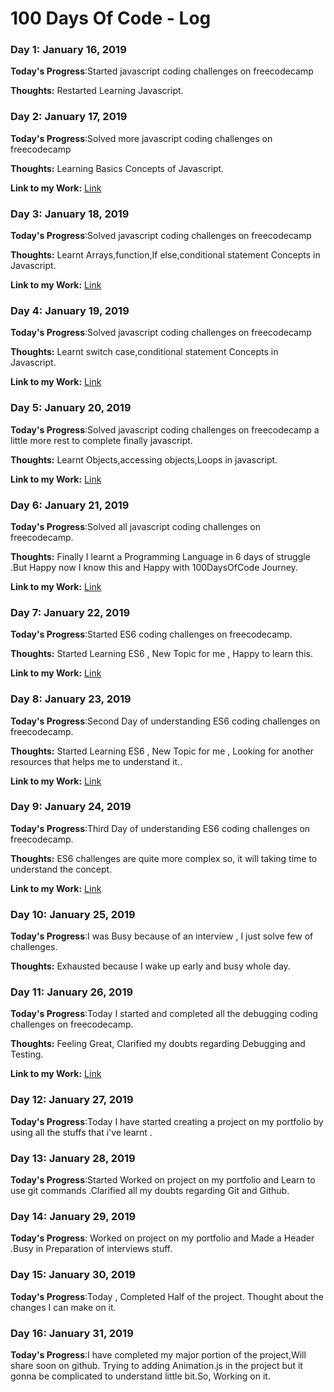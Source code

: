 # 100 Days Of Code - Log

### Day 1: January 16, 2019 

**Today's Progress**:Started javascript coding challenges on freecodecamp

**Thoughts:** Restarted Learning Javascript.

### Day 2: January 17, 2019 

**Today's Progress**:Solved more javascript coding challenges on freecodecamp

**Thoughts:**  Learning  Basics Concepts of Javascript.

**Link to my Work:** [Link](https://www.freecodecamp.org/manpreetgujral9)

### Day 3: January 18, 2019 

**Today's Progress**:Solved javascript coding challenges on freecodecamp

**Thoughts:**  Learnt Arrays,function,If else,conditional statement Concepts in Javascript.

**Link to my Work:** [Link](https://www.freecodecamp.org/manpreetgujral9)

### Day 4: January 19, 2019 

**Today's Progress**:Solved javascript coding challenges on freecodecamp

**Thoughts:**  Learnt switch case,conditional statement Concepts in Javascript.

**Link to my Work:** [Link](https://www.freecodecamp.org/manpreetgujral9)

### Day 5: January 20, 2019 

**Today's Progress**:Solved javascript coding challenges on freecodecamp a little more rest to complete finally javascript.

**Thoughts:**  Learnt Objects,accessing objects,Loops in javascript.

**Link to my Work:** [Link](https://www.freecodecamp.org/manpreetgujral9)

### Day 6: January 21, 2019 

**Today's Progress**:Solved all javascript coding challenges on freecodecamp.

**Thoughts:**  Finally I learnt a Programming Language in 6 days of struggle .But Happy now I know this and Happy with 100DaysOfCode Journey. 

**Link to my Work:** [Link](https://www.freecodecamp.org/manpreetgujral9)

### Day 7: January 22, 2019 

**Today's Progress**:Started ES6 coding challenges on freecodecamp.

**Thoughts:**  Started Learning ES6 , New Topic for me , Happy to learn this. 

**Link to my Work:** [Link](https://www.freecodecamp.org/manpreetgujral9)

### Day 8: January 23, 2019 

**Today's Progress**:Second Day of understanding ES6 coding challenges on freecodecamp.

**Thoughts:**  Started Learning ES6 , New Topic for me , Looking for another resources that helps me to understand it.. 

**Link to my Work:** [Link](https://www.freecodecamp.org/manpreetgujral9)

### Day 9: January 24, 2019 

**Today's Progress**:Third Day of understanding ES6 coding challenges on freecodecamp.

**Thoughts:** ES6 challenges are quite more complex so, it will taking time to understand the concept.

**Link to my Work:** [Link](https://www.freecodecamp.org/manpreetgujral9)

### Day 10: January 25, 2019 

**Today's Progress**:I was Busy because of an interview , I just solve few of challenges.

**Thoughts:** Exhausted because I wake up early and busy whole day.

### Day 11: January 26, 2019 

**Today's Progress**:Today I started and completed all the debugging coding challenges on freecodecamp.

**Thoughts:** Feeling Great, Clarified my doubts regarding Debugging and Testing.

**Link to my Work:** [Link](https://www.freecodecamp.org/manpreetgujral9)

### Day 12: January 27, 2019 

**Today's Progress**:Today I have started creating a project on my portfolio by using all the stuffs that i've learnt .

### Day 13: January 28, 2019
**Today's Progress**:Started Worked on project on my portfolio and Learn to use git commands .Clarified all my doubts regarding Git and Github. 

### Day 14: January 29, 2019
**Today's Progress**: Worked on project on my portfolio and Made a Header .Busy in Preparation of interviews stuff. 

### Day 15: January 30, 2019
**Today's Progress**:Today , Completed Half of the project. Thought about the changes I can make on it.

### Day 16: January 31, 2019
**Today's Progress**:I have completed my major portion of the project,Will share soon on github. Trying to adding Animation.js in the project but it gonna be complicated to understand little bit.So, Working on it. 


